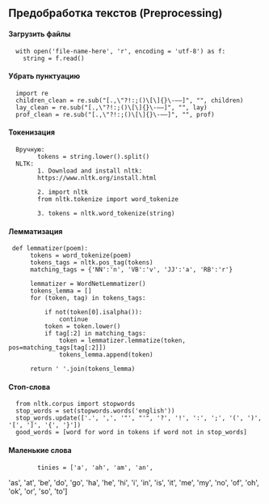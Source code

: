 ## Предобработка текстов (Preprocessing)

#### Загрузить файлы
      with open('file-name-here', 'r', encoding = 'utf-8') as f:
        string = f.read()
#### Убрать пунктуацию
      import re 
      children_clean = re.sub("[.,\"?!:;()\[\]{}\-–—]", "", children)
      lay_clean = re.sub("[.,\"?!:;()\[\]{}\-–—]", "", lay)
      prof_clean = re.sub("[.,\"?!:;()\[\]{}\-–—]", "", prof)
#### Токенизация
      Вручную:
            tokens = string.lower().split()
      NLTK:
            1. Download and install nltk:
            https://www.nltk.org/install.html  
            
            2. import nltk
            from nltk.tokenize import word_tokenize
                       
            3. tokens = nltk.word_tokenize(string)
#### Лемматизация

     def lemmatizer(poem):
          tokens = word_tokenize(poem)
          tokens_tags = nltk.pos_tag(tokens)
          matching_tags = {'NN':'n', 'VB':'v', 'JJ':'a', 'RB':'r'}

          lemmatizer = WordNetLemmatizer()
          tokens_lemma = []
          for (token, tag) in tokens_tags:

              if not(token[0].isalpha()):
                  continue
              token = token.lower()
              if tag[:2] in matching_tags:
                  token = lemmatizer.lemmatize(token, pos=matching_tags[tag[:2]])
                  tokens_lemma.append(token)

          return ' '.join(tokens_lemma)
    
#### Стоп-слова
      from nltk.corpus import stopwords
      stop_words = set(stopwords.words('english'))
      stop_words.update(['.', ',', '"', "'", '?', '!', ':', ';', '(', ')', '[', ']', '{', '}'])
      good_words = [word for word in tokens if word not in stop_words]
#### Маленькие слова
            tinies = ['a', 'ah', 'am', 'an',
 'as',
 'at',
 'be',
 'do',
 'go',
 'ha',
 'he',
 'hi',
 'i',
 'in',
 'is',
 'it',
 'me',
 'my',
 'no',
 'of',
 'oh',
 'ok',
 'or',
 'so',
 'to']
      
      
